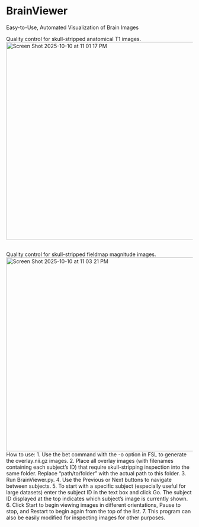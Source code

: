 # BrainViewer

Easy-to-Use, Automated Visualization of Brain Images

Quality control for skull-stripped anatomical T1 images. 
<br>
<img width="1192" height="532" alt="Screen Shot 2025-10-10 at 11 01 17 PM" src="https://github.com/user-attachments/assets/abfdeaeb-9084-421c-a64a-559de3783c86" />
<br>

<br>
Quality control for skull-stripped fieldmap magnitude images. 
<br>
<img width="1191" height="522" alt="Screen Shot 2025-10-10 at 11 03 21 PM" src="https://github.com/user-attachments/assets/3b5df404-1bf9-45fc-92b9-3a7e798faa93" />

<br>
How to use:
1. Use the bet command with the -o option in FSL to generate the overlay.nii.gz images.
2. Place all overlay images (with filenames containing each subject’s ID) that require skull-stripping inspection into the same folder. Replace “path/to/folder” with the actual path to this folder.
3. Run BrainViewer.py.
4. Use the Previous or Next buttons to navigate between subjects.
5. To start with a specific subject (especially useful for large datasets) enter the subject ID in the text box and click Go. The subject ID displayed at the top indicates which subject’s image is currently shown.
6. Click Start to begin viewing images in different orientations, Pause to stop, and Restart to begin again from the top of the list.
7. This program can also be easily modified for inspecting images for other purposes.
